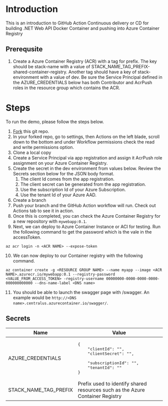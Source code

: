# Introduction
This is an introduction to GitHub Action Continuous delivery or CD for building .NET Web API Docker Container and pushing into Azure Container Registry

## Prerequsite
1. Create a Azure Container Registry (ACR) with a tag for prefix. The key should be stack-name with a value of STACK_NAME_TAG_PREFIX-shared-container-registry. Another tag should have a key of stack-environment with a value of dev. Be sure the Service Principal defined in the AZURE_CREDENTIALS below has both Contributor and AcrPush roles in the resource group which contains the ACR.

# Steps
To run the demo, please follow the steps below.

1. [Fork](https://docs.github.com/en/get-started/quickstart/fork-a-repo) this git repo.
2. In your forked repo, go to settings, then Actions on the left blade, scroll down to the bottom and under Workflow permissions check the read and write permissions option.
3. Clone a local copy
4. Create a Service Principal via app registration and assign it AcrPush role assignment on your Azure Container Registry.
5. Create the secret in the dev environment from values below. Review the Secrets section below for the JSON body format.
    1. The client Id comes from the app registration.
    2. The client secret can be generated from the app registration.
    3. Use the subscription Id of your Azure Subscription.
    4. Use the tenant Id of your Azure AAD.
6. Create a branch
7. Push your branch and the GitHub Action workflow will run. Check out Actions tab to see it in action.
8. Once this is completed, you can check the Azure Container Registry for a new repository with ```mywebapp:0.1```.
9. Next, we can deploy to Azure Container Instance or ACI for testing. Run the following command to get the password which is the vale in the accessToken.
```
az acr login -n <ACR NAME> --expose-token
```
10. We can now deploy to our Container registry with the following command.
```
az container create -g <RESOURCE GROUP NAME> --name myapp --image <ACR NAME>.azurecr.io/mywebapp:0.1 --registry-password <VALUE_FROM_ACCESS_TOKEN> -registry-username 00000000-0000-0000-0000-000000000000 --dns-name-label <DNS name>
```
11. You should be able to launch the swagger page with /swagger. An example would be ```http://<DNS name>.centralus.azurecontainer.io/swagger/```.

## Secrets
| Name | Value |
| --- | --- |
| AZURE_CREDENTIALS | <pre>{<br/>&nbsp;&nbsp;&nbsp;&nbsp;"clientId": "",<br/>&nbsp;&nbsp;&nbsp;&nbsp;"clientSecret": "", <br/>&nbsp;&nbsp;&nbsp;&nbsp;"subscriptionId": "",<br/>&nbsp;&nbsp;&nbsp;&nbsp;"tenantId": "" <br/>}</pre> |
| STACK_NAME_TAG_PREFIX | Prefix used to identify shared resources such as the Azure Container Registry |
